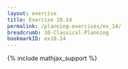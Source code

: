 ```yaml
---
layout: exercise
title: Exercise 10.14
permalink: /planning-exercises/ex_14/
breadcrumb: 10-Classical-Planning
bookmarkID: ex10.14
---
```


{% include mathjax_support %}
